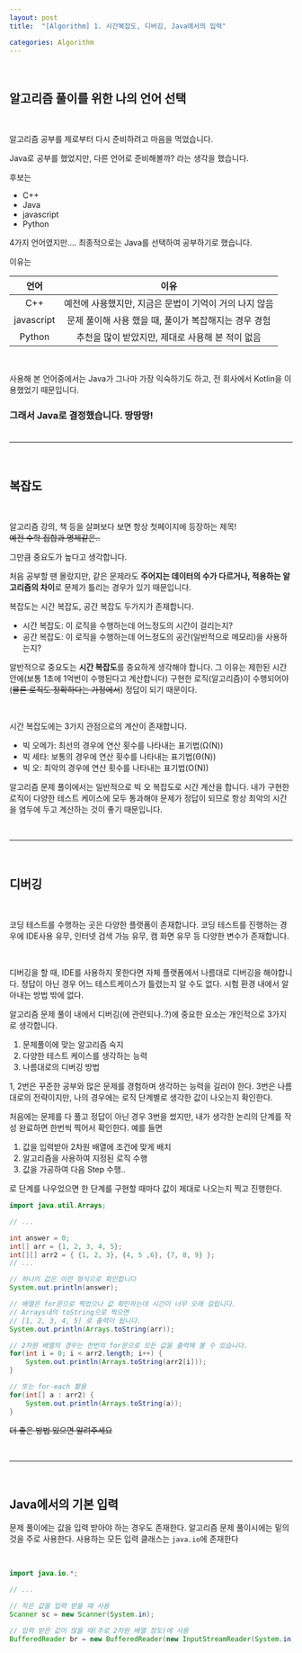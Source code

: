 ```yaml
---
layout: post
title:  "[Algorithm] 1. 시간복잡도, 디버깅, Java에서의 입력"

categories: Algorithm
---
```


<br>

## 알고리즘 풀이를 위한 나의 언어 선택

<br>

알고리즘 공부를 제로부터 다시 준비하려고 마음을 먹었습니다.

Java로 공부를 했었지만, 다른 언어로 준비해볼까? 라는 생각을 했습니다.

후보는

- C++
- Java
- javascript
- Python

4가지 언어였지만.... 최종적으로는 Java를 선택하여 공부하기로 했습니다. 

이유는

| 언어 | 이유 |
|:---:|:---:|
| C++ | 예전에 사용했지만, 지금은 문법이 기억이 거의 나지 않음 |
| javascript | 문제 풀이해 사용 했을 때, 풀이가 복잡해지는 경우 경험 |
| Python | 추천을 많이 받았지만, 제대로 사용해 본 적이 없음 |

<br>

사용해 본 언어중에서는 Java가 그나마 가장 익숙하기도 하고, 전 회사에서 Kotlin을 이용했었기 때문입니다.

### 그래서 Java로 결정했습니다. 땅땅땅!<br><br>

***

<br>

## 복잡도

<br>

알고리즘 강의, 책 등을 살펴보다 보면 항상 첫페이지에 등장하는 제목!<br>~~예전 수학 집합과 명제같은..~~

그만큼 중요도가 높다고 생각합니다.

처음 공부할 땐 몰랐지만, 같은 문제라도 **주어지는 데이터의 수가 다르거나, 적용하는 알고리즘의 차이**로 문제가 틀리는 경우가 있기 때문입니다.

복잡도는 시간 복잡도, 공간 복잡도 두가지가 존재합니다.

* 시간 복잡도: 이 로직을 수행하는데 어느정도의 시간이 걸리는지?
* 공간 복잡도: 이 로직을 수행하는데 어느정도의 공간(일반적으로 메모리)을 사용하는지?

알반적으로 중요도는 **시간 복잡도**를 중요하게 생각해야 합니다. 그 이유는 제한된 시간안에(보통 1초에 1억번이 수행된다고 계산합니다) 구현한 로직(알고리즘)이 수행되어야(~~물론 로직도 정확하다는 가정에서~~) 정답이 되기 때문이다.

<br>

시간 복잡도에는 3가지 관점으로의 계산이 존재합니다.

* 빅 오메가: 최선의 경우에 연산 횟수를 나타내는 표기법(Ω(N))
* 빅 세타: 보통의 경우에 연산 횟수를 나타내는 표기법(Θ(N))
* 빅 오: 최악의 경우에 연산 횟수를 나타내는 표기법(O(N))

알고리즘 문제 풀이에서는 일반적으로 빅 오 복잡도로 시간 계산을 합니다. 내가 구현한 로직이 다양한 테스트 케이스에 모두 통과해야 문제가 정답이 되므로 항상 최악의 시간을 염두에 두고 계산하는 것이 좋기 때문입니다.

<br>

***

<br>

## 디버깅

<br>

코딩 테스트를 수행하는 곳은 다양한 플랫폼이 존재합니다. 코딩 테스트를 진행하는 경우에 IDE사용 유무, 인터넷 검색 가능 유무, 캠 화면 유무 등 다양한 변수가 존재합니다.

<br>

디버깅을 할 때, IDE를 사용하지 못한다면 자체 플랫폼에서 나름대로 디버깅을 해야합니다. 정답이 아닌 경우 어느 테스트케이스가 틀렸는지 알 수도 없다. 시험 환경 내에서 알아내는 방법 밖에 없다.

알고리즘 문제 풀이 내에서 디버깅(에 관련되나..?)에 중요한 요소는 개인적으로 3가지로 생각합니다.

1. 문제풀이에 맞는 알고리즘 숙지
2. 다양한 테스트 케이스를 생각하는 능력
3. 나름대로의 디버깅 방법

1, 2번은 꾸준한 공부와 많은 문제를 경험하며 생각하는 능력을 길러야 한다. 3번은 나름대로의 전략이지만, 나의 경우에는 로직 단계별로 생각한 값이 나오는지 확인한다.

처음에는 문제를 다 풀고 정답이 아닌 경우 3번을 썼지만, 내가 생각한 논리의 단계를 작성 완료하면 한번씩 찍어서 확인한다. 예를 들면

1. 값을 입력받아 2차원 배열에 조건에 맞게 배치
2. 알고리즘을 사용하여 지정된 로직 수행
3. 값을 가공하여 다음 Step 수행..

로 단계를 나우었으면 한 단계를 구현할 때마다 값이 제대로 나오는지 찍고 진행한다.

```java
import java.util.Arrays;

// ...

int answer = 0;
int[] arr = {1, 2, 3, 4, 5};
int[][] arr2 = { {1, 2, 3}, {4, 5 ,6}, {7, 8, 9} };
// ...

// 하나의 값은 이련 형식으로 확인합니다
System.out.println(answer);

// 배열은 for문으로 찍었으나 값 확인하는데 시간이 너무 오래 걸립니다.
// Arrays내의 toString으로 찍으면
// [1, 2, 3, 4, 5] 로 출력이 됩니다.
System.out.println(Arrays.toString(arr));

// 2차원 배열의 경우는 한번의 for문으로 모든 값을 출력해 볼 수 있습니다.
for(int i = 0; i < arr2.length; i++) {
    System.out.println(Arrays.toString(arr2[i]));
}

// 또는 for-each 활용
for(int[] a : arr2) {
    System.out.println(Arrays.toString(a));
}
```

~~더 좋은 방법 있으면 알려주세요~~

<br>

***

<br>

## Java에서의 기본 입력

문제 풀이에는 값을 입력 받아야 하는 경우도 존재한다.
알고리즘 문제 풀이시에는 밑의 것을 주로 사용한다.
사용하는 모든 입력 클래스는 `java.io`에 존재한다

<br>

```java
import java.io.*;

// ...

// 작은 값을 입력 받을 때 사용
Scanner sc = new Scanner(System.in);

// 입력 받은 값이 많을 때(주로 2차원 배열 정도)에 사용
BufferedReader br = new BufferedReader(new InputStreamReader(System.in));
```

